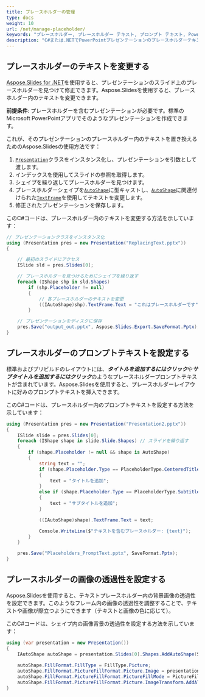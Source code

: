 ```yaml
---
title: プレースホルダーの管理
type: docs
weight: 10
url: /net/manage-placeholder/
keywords: "プレースホルダー, プレースホルダー テキスト, プロンプト テキスト, PowerPoint プレゼンテーション, C#, Csharp, Aspose.Slides for .NET"
description: "C#または.NETでPowerPointプレゼンテーションのプレースホルダーテキストとプロンプトテキストを変更します"
---
```


## **プレースホルダーのテキストを変更する**
[Aspose.Slides for .NET](/slides/net/)を使用すると、プレゼンテーションのスライド上のプレースホルダーを見つけて修正できます。Aspose.Slidesを使用すると、プレースホルダー内のテキストを変更できます。

**前提条件**: プレースホルダーを含むプレゼンテーションが必要です。標準のMicrosoft PowerPointアプリでそのようなプレゼンテーションを作成できます。

これが、そのプレゼンテーションのプレースホルダー内のテキストを置き換えるためのAspose.Slidesの使用方法です：

1. [`Presentation`](https://reference.aspose.com/slides/net/aspose.slides/presentation)クラスをインスタンス化し、プレゼンテーションを引数として渡します。
2. インデックスを使用してスライドの参照を取得します。
3. シェイプを繰り返してプレースホルダーを見つけます。
4. プレースホルダーシェイプを[`AutoShape`](https://reference.aspose.com/slides/net/aspose.slides/autoshape/)に型キャストし、[`AutoShape`](https://reference.aspose.com/slides/net/aspose.slides/autoshape/)に関連付けられた[`TextFrame`](https://reference.aspose.com/slides/net/aspose.slides/textframe/)を使用してテキストを変更します。
5. 修正されたプレゼンテーションを保存します。

このC#コードは、プレースホルダー内のテキストを変更する方法を示しています：

```c#
// プレゼンテーションクラスをインスタンス化
using (Presentation pres = new Presentation("ReplacingText.pptx"))
{

    // 最初のスライドにアクセス
    ISlide sld = pres.Slides[0];

    // プレースホルダーを見つけるためにシェイプを繰り返す
    foreach (IShape shp in sld.Shapes)
        if (shp.Placeholder != null)
        {
            // 各プレースホルダーのテキストを変更
            ((IAutoShape)shp).TextFrame.Text = "これはプレースホルダーです";
        }

    // プレゼンテーションをディスクに保存
    pres.Save("output_out.pptx", Aspose.Slides.Export.SaveFormat.Pptx);
}
```


## **プレースホルダーのプロンプトテキストを設定する**
標準およびプリビルドのレイアウトには、***タイトルを追加するにはクリック***や***サブタイトルを追加するにはクリック***のようなプレースホルダープロンプトテキストが含まれています。Aspose.Slidesを使用すると、プレースホルダーレイアウトに好みのプロンプトテキストを挿入できます。

このC#コードは、プレースホルダー内のプロンプトテキストを設定する方法を示しています：

```c#
using (Presentation pres = new Presentation("Presentation2.pptx"))
{
    ISlide slide = pres.Slides[0];
    foreach (IShape shape in slide.Slide.Shapes) // スライドを繰り返す
    {
        if (shape.Placeholder != null && shape is AutoShape)
        {
            string text = "";
            if (shape.Placeholder.Type == PlaceholderType.CenteredTitle) // PowerPointは「タイトルを追加するにはクリック」と表示
            {
                text = "タイトルを追加";
            }
            else if (shape.Placeholder.Type == PlaceholderType.Subtitle) // サブタイトルを追加
            {
                text = "サブタイトルを追加";
            }

            ((IAutoShape)shape).TextFrame.Text = text;

            Console.WriteLine($"テキストを含むプレースホルダー: {text}");
        }
    }

    pres.Save("Placeholders_PromptText.pptx", SaveFormat.Pptx);
}
```

## **プレースホルダーの画像の透過性を設定する**

Aspose.Slidesを使用すると、テキストプレースホルダー内の背景画像の透過性を設定できます。このようなフレーム内の画像の透過性を調整することで、テキストや画像が際立つようにできます（テキストと画像の色に応じて）。

このC#コードは、シェイプ内の画像背景の透過性を設定する方法を示しています：

```c#
using (var presentation = new Presentation())
{
    IAutoShape autoShape = presentation.Slides[0].Shapes.AddAutoShape(ShapeType.Rectangle, 10, 10, 100, 100);
    
    autoShape.FillFormat.FillType = FillType.Picture;
    autoShape.FillFormat.PictureFillFormat.Picture.Image = presentation.Images.AddImage(File.ReadAllBytes("image.png"));
    autoShape.FillFormat.PictureFillFormat.PictureFillMode = PictureFillMode.Stretch;
    autoShape.FillFormat.PictureFillFormat.Picture.ImageTransform.AddAlphaModulateFixedEffect(75);
}
```